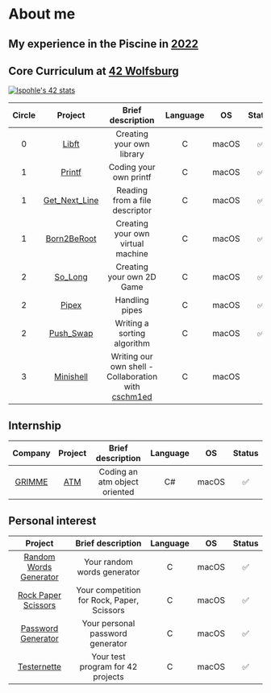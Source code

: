 # About me

## My experience in the Piscine in [2022](https://de.linkedin.com/posts/42wolfsburg_meet-the-pisciners-of-42-wolfsburg-lea-activity-7001888943784787968-BH_N)

## Core Curriculum at [42 Wolfsburg](https://42wolfsburg.de/)

[![lspohle's 42 stats](https://badge42.vercel.app/api/v2/clc39o9vg00590flgbemnvaab/stats?cursusId=21&coalitionId=150)](https://github.com/JaeSeoKim/badge42) 

| Circle | Project |  Brief description         | Language | OS       | Status |
|:------:|:-------:|:--------------------------:|:--------:|:--------:|:------:|
| 0      | [Libft](https://github.com/lspohle/libft)   | Creating your own library | C        | macOS| ✅|
| 1      | [Printf](https://github.com/lspohle/ft_printf)  |Coding your own printf | C        | macOS| ✅|
| 1      | [Get_Next_Line](https://github.com/lspohle/42_get_next_line/tree/main)  |Reading from a file descriptor   | C        | macOS| ✅|
| 1      | [Born2BeRoot](https://github.com/lspohle/42_born2beroot)  |Creating your own virtual machine      | C        | macOS| ✅|
|2       | [So_Long](https://github.com/lspohle/42_so_long)| Creating your own 2D Game| C | macOS|✅|
|2       | [Pipex](https://github.com/lspohle/42_pipex)| Handling pipes | C | macOS |✅|
|2       | [Push_Swap](https://github.com/lspohle/42_push_swap)| Writing a sorting algorithm | C | macOS |✅|
|3       | [Minishell](https://github.com/cschm1ed/minishell)| Writing our own shell - Collaboration with [cschm1ed](https://github.com/cschm1ed) | C | macOS ||

## Internship

| Company | Project       |         Brief description      |  Language | OS |  Status |
|:-------:|:-------------:|:------------------------------:|:--------:|:--------:|:--:|
|[GRIMME](https://grimme.com/de)   |[ATM](https://github.com/lspohle/atm)            |Coding an atm object oriented   | C#       | macOS|✅ |

## Personal interest

| Project       |         Brief description      | Language | OS |  Status |
|:-------------:|:------------------------------:|:--------:|:--------:|:--:|
|[Random Words Generator](https://github.com/lspohle/random_words_generator)|Your random words generator |  C        | macOS|✅|
|[Rock Paper Scissors](https://github.com/lspohle/PRIVATE_rps)|Your competition for Rock, Paper, Scissors | C        | macOS|✅      |
|[Password Generator](https://github.com/lspohle/PRIVATE_password)|Your personal password generator |C        | macOS|✅     |
|[Testernette](https://github.com/lspohle/42_testernette)|Your test program for 42 projects | C        | macOS|✅     |
